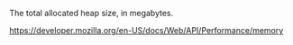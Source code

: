 The total allocated heap size, in megabytes.

https://developer.mozilla.org/en-US/docs/Web/API/Performance/memory
